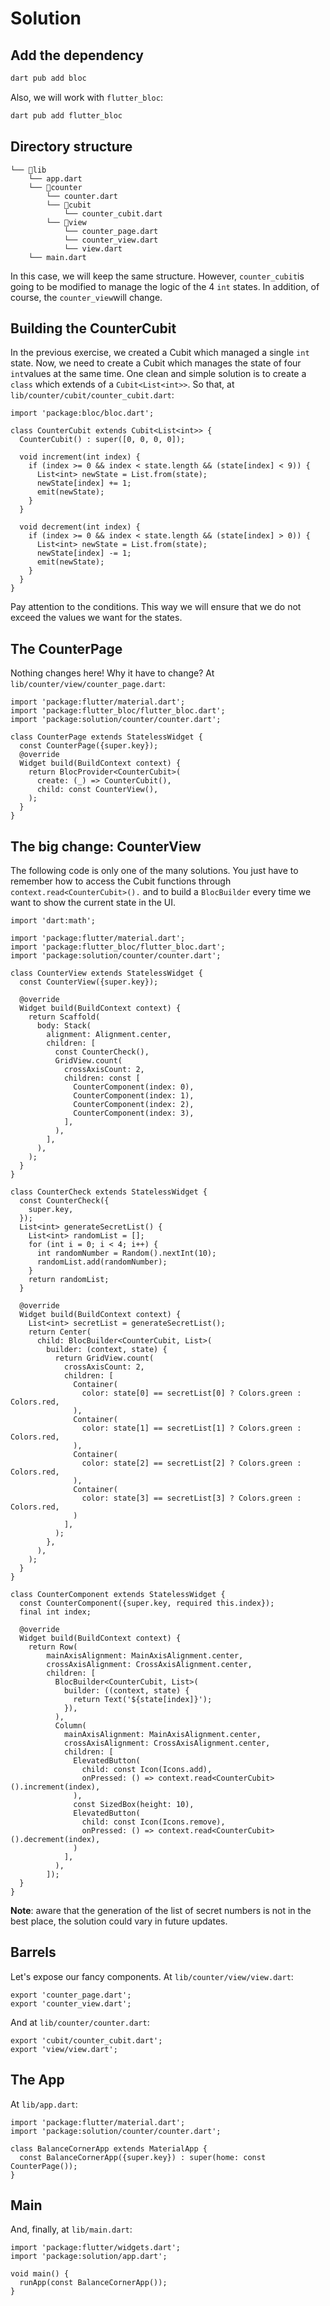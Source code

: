 # Solution

## Add the dependency
 ```dart
 dart pub add bloc
 ```
 Also, we will work with `flutter_bloc`:
 ```dart
 dart pub add flutter_bloc
 ```
 
## Directory structure
```
└── 📁lib
    └── app.dart
    └── 📁counter
        └── counter.dart
        └── 📁cubit
            └── counter_cubit.dart
        └── 📁view
            └── counter_page.dart
            └── counter_view.dart
            └── view.dart
    └── main.dart
```
In this case, we will keep the same structure. However, `counter_cubit`is going to be modified to manage the logic of the 4 `int` states.  In addition, of course, the `counter_view`will change.

## Building the CounterCubit

In the previous exercise,  we created a Cubit which managed a single `int` state. Now, we need to create a Cubit which manages the state of four `int`values at the same time. One clean and simple solution is to create a `class` which extends of a `Cubit<List<int>>`.
So that, at `lib/counter/cubit/counter_cubit.dart`:

```flutter
import 'package:bloc/bloc.dart';

class CounterCubit extends Cubit<List<int>> {
  CounterCubit() : super([0, 0, 0, 0]);

  void increment(int index) {
    if (index >= 0 && index < state.length && (state[index] < 9)) {
      List<int> newState = List.from(state);
      newState[index] += 1;
      emit(newState);
    }
  }

  void decrement(int index) {
    if (index >= 0 && index < state.length && (state[index] > 0)) {
      List<int> newState = List.from(state);
      newState[index] -= 1;
      emit(newState);
    }
  }
}
```
Pay attention to the conditions. This way we will ensure that we do not exceed the values we want for the states.

## The CounterPage
Nothing changes here! Why it have to change?
At `lib/counter/view/counter_page.dart`:
```flutter
import 'package:flutter/material.dart';
import 'package:flutter_bloc/flutter_bloc.dart';
import 'package:solution/counter/counter.dart';

class CounterPage extends StatelessWidget {
  const CounterPage({super.key});
  @override
  Widget build(BuildContext context) {
    return BlocProvider<CounterCubit>(
      create: (_) => CounterCubit(),
      child: const CounterView(),
    );
  }
}
```
## The big change: CounterView
The following code is only one of the many solutions. You just have to remember how to access the Cubit functions through `context.read<CounterCubit>().` and to build a `BlocBuilder` every time we want to show the current state in the UI.

```flutter
import 'dart:math';

import 'package:flutter/material.dart';
import 'package:flutter_bloc/flutter_bloc.dart';
import 'package:solution/counter/counter.dart';

class CounterView extends StatelessWidget {
  const CounterView({super.key});

  @override
  Widget build(BuildContext context) {
    return Scaffold(
      body: Stack(
        alignment: Alignment.center,
        children: [
          const CounterCheck(),
          GridView.count(
            crossAxisCount: 2,
            children: const [
              CounterComponent(index: 0),
              CounterComponent(index: 1),
              CounterComponent(index: 2),
              CounterComponent(index: 3),
            ],
          ),
        ],
      ),
    );
  }
}

class CounterCheck extends StatelessWidget {
  const CounterCheck({
    super.key,
  });
  List<int> generateSecretList() {
    List<int> randomList = [];
    for (int i = 0; i < 4; i++) {
      int randomNumber = Random().nextInt(10);
      randomList.add(randomNumber);
    }
    return randomList;
  }

  @override
  Widget build(BuildContext context) {
    List<int> secretList = generateSecretList();
    return Center(
      child: BlocBuilder<CounterCubit, List>(
        builder: (context, state) {
          return GridView.count(
            crossAxisCount: 2,
            children: [
              Container(
                color: state[0] == secretList[0] ? Colors.green : Colors.red,
              ),
              Container(
                color: state[1] == secretList[1] ? Colors.green : Colors.red,
              ),
              Container(
                color: state[2] == secretList[2] ? Colors.green : Colors.red,
              ),
              Container(
                color: state[3] == secretList[3] ? Colors.green : Colors.red,
              )
            ],
          );
        },
      ),
    );
  }
}

class CounterComponent extends StatelessWidget {
  const CounterComponent({super.key, required this.index});
  final int index;

  @override
  Widget build(BuildContext context) {
    return Row(
        mainAxisAlignment: MainAxisAlignment.center,
        crossAxisAlignment: CrossAxisAlignment.center,
        children: [
          BlocBuilder<CounterCubit, List>(
            builder: ((context, state) {
              return Text('${state[index]}');
            }),
          ),
          Column(
            mainAxisAlignment: MainAxisAlignment.center,
            crossAxisAlignment: CrossAxisAlignment.center,
            children: [
              ElevatedButton(
                child: const Icon(Icons.add),
                onPressed: () => context.read<CounterCubit>().increment(index),
              ),
              const SizedBox(height: 10),
              ElevatedButton(
                child: const Icon(Icons.remove),
                onPressed: () => context.read<CounterCubit>().decrement(index),
              )
            ],
          ),
        ]);
  }
}

```

**Note**: aware that the generation of the list of secret numbers is not in the best place, the solution could vary in future updates.

## Barrels
Let's expose our fancy components. At `lib/counter/view/view.dart`:
```flutter
export 'counter_page.dart';
export 'counter_view.dart';
```
And at `lib/counter/counter.dart`:
```flutter
export 'cubit/counter_cubit.dart';
export 'view/view.dart';
```

## The App
At `lib/app.dart`:
```flutter
import 'package:flutter/material.dart';
import 'package:solution/counter/counter.dart';

class BalanceCornerApp extends MaterialApp {
  const BalanceCornerApp({super.key}) : super(home: const CounterPage());
}
```
## Main
And, finally, at `lib/main.dart`:
```flutter
import 'package:flutter/widgets.dart';
import 'package:solution/app.dart';

void main() {
  runApp(const BalanceCornerApp());
}
```
